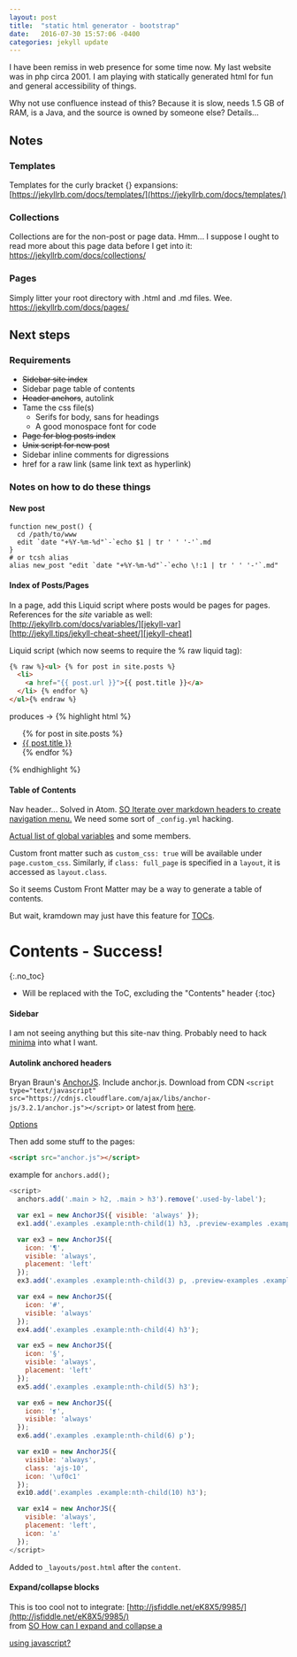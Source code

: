 ```yaml
---
layout: post
title:  "static html generator - bootstrap"
date:   2016-07-30 15:57:06 -0400
categories: jekyll update
---
```

I have been remiss in web presence for some time now. My last website was in php circa 2001. I am playing with statically generated html for fun and general accessibility of things.

Why not use confluence instead of this? Because it is slow, needs 1.5 GB of RAM, is a Java, and the source is owned by someone else? Details...

## Notes

### Templates
Templates for the curly bracket {} expansions:
[https://jekyllrb.com/docs/templates/](https://jekyllrb.com/docs/templates/)

### Collections
Collections are for the non-post or page data. Hmm... I suppose I ought to read more about this page data before I get into it:
https://jekyllrb.com/docs/collections/

### Pages
Simply litter your root directory with .html and .md files. Wee.
https://jekyllrb.com/docs/pages/

## Next steps

### Requirements
* ~~Sidebar site index~~
* Sidebar page table of contents
* ~~Header anchors~~, autolink
* Tame the css file(s)
  * Serifs for body, sans for headings
  * A good monospace font for code
* ~~Page for blog posts index~~
* ~~Unix script for new post~~
* Sidebar inline comments for digressions
* href for a raw link (same link text as hyperlink)

### Notes on how to do these things

#### New post
```shell
function new_post() {
  cd /path/to/www
  edit `date "+%Y-%m-%d"`-`echo $1 | tr ' ' '-'`.md
}
# or tcsh alias
alias new_post "edit `date "+%Y-%m-%d"`-`echo \!:1 | tr ' ' '-'`.md"
```

#### Index of Posts/Pages
In a page, add this Liquid script where posts would be pages for pages. References for the *site* variable as well:<br>
[http://jekyllrb.com/docs/variables/][jekyll-var]<br>
[http://jekyll.tips/jekyll-cheat-sheet/][jekyll-cheat]

[jekyll-var]: http://jekyllrb.com/docs/variables/
[jekyll-cheat]: http://jekyll.tips/jekyll-cheat-sheet/

Liquid script (which now seems to require the % raw liquid tag):

```html
{% raw %}<ul> {% for post in site.posts %}
  <li>
    <a href="{{ post.url }}">{{ post.title }}</a>
  </li> {% endfor %}
</ul>{% endraw %}
```
produces ->
{% highlight html %}
<ul> {% for post in site.posts %}
  <li>
    <a href="{{ post.url }}">{{ post.title }}</a>
  </li> {% endfor %}
</ul>
{% endhighlight %}

#### Table of Contents
Nav header... Solved in Atom.
[SO Iterate over markdown headers to create navigation menu.](http://stackoverflow.com/questions/18160108/iterate-over-markdown-headers-to-create-navigation-menu?answertab=active#tab-top)
We need some sort of `_config.yml` hacking.

[Actual list of global variables](https://hydepress.github.io/jekyll#global-variables) and some members.

Custom front matter such as `custom_css: true` will be available under `page.custom_css`. Similarly, if `class: full_page` is specified in a `layout`, it is accessed as `layout.class`.

So it seems Custom Front Matter may be a way to generate a table of contents.

But wait, kramdown may just have this feature for [TOCs](http://kramdown.gettalong.org/converter/html.html#toc).

# Contents - Success!
{:.no_toc}

* Will be replaced with the ToC, excluding the "Contents" header
{:toc}

#### Sidebar
I am not seeing anything but this site-nav thing. Probably need to hack [minima](https://github.com/jekyll/minima/blob/master/_sass/minima/_layout.scss) into what I want.

#### Autolink anchored headers
Bryan Braun's [AnchorJS](http://bryanbraun.github.io/anchorjs/#basic-usage).
Include anchor.js. Download from CDN `<script type="text/javascript" src="https://cdnjs.cloudflare.com/ajax/libs/anchor-js/3.2.1/anchor.js"></script>` or latest from [here](https://github.com/bryanbraun/anchorjs/releases/latest).

[Options](http://bryanbraun.github.io/anchorjs/#options)

Then add some stuff to the pages:

```html
<script src="anchor.js"></script>
```
example for `anchors.add();`

```js
<script>
  anchors.add('.main > h2, .main > h3').remove('.used-by-label');

  var ex1 = new AnchorJS({ visible: 'always' });
  ex1.add('.examples .example:nth-child(1) h3, .preview-examples .example:nth-child(1) h3');

  var ex3 = new AnchorJS({
    icon: '¶',
    visible: 'always',
    placement: 'left'
  });
  ex3.add('.examples .example:nth-child(3) p, .preview-examples .example:nth-child(2) p');

  var ex4 = new AnchorJS({
    icon: '#',
    visible: 'always'
  });
  ex4.add('.examples .example:nth-child(4) h3');

  var ex5 = new AnchorJS({
    icon: '§',
    visible: 'always',
    placement: 'left'
  });
  ex5.add('.examples .example:nth-child(5) h3');

  var ex6 = new AnchorJS({
    icon: '❡',
    visible: 'always'
  });
  ex6.add('.examples .example:nth-child(6) p');

  var ex10 = new AnchorJS({
    visible: 'always',
    class: 'ajs-10',
    icon: '\uf0c1'
  });
  ex10.add('.examples .example:nth-child(10) h3');

  var ex14 = new AnchorJS({
    visible: 'always',
    placement: 'left',
    icon: '⚓'
  });
</script>
```
Added to `_layouts/post.html` after the `content`.

#### Expand/collapse blocks
This is too cool not to integrate: [http://jsfiddle.net/eK8X5/9985/](http://jsfiddle.net/eK8X5/9985/)<br>
  from [SO How can I expand and collapse a <div> using javascript? ](http://stackoverflow.com/questions/17460116/how-can-i-expand-and-collapse-a-div-using-javascript?answertab=active#tab-top)
